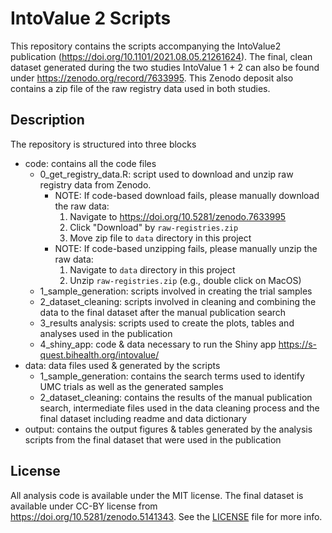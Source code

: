 # IntoValue 2 Scripts

This repository contains the scripts accompanying the IntoValue2 publication (https://doi.org/10.1101/2021.08.05.21261624). The final, clean dataset generated during the two studies IntoValue 1 + 2 can also be found under https://zenodo.org/record/7633995. This Zenodo deposit also contains a zip file of the raw registry data used in both studies. 

## Description

The repository is structured into three blocks

* code: contains all the code files
   - 0_get_registry_data.R: script used to download and unzip raw registry data from Zenodo.
      - NOTE: If code-based download fails, please manually download the raw data:
         1. Navigate to https://doi.org/10.5281/zenodo.7633995
         2. Click "Download" by `raw-registries.zip`
         3. Move zip file to `data` directory in this project
      - NOTE: If code-based unzipping fails, please manually unzip the raw data:
         1. Navigate to `data` directory in this project
         2. Unzip `raw-registries.zip` (e.g., double click on MacOS)
   - 1_sample_generation: scripts involved in creating the trial samples
   - 2_dataset_cleaning: scripts involved in cleaning and combining the data to the final dataset after the manual publication search
   - 3_results analysis: scripts used to create the plots, tables and analyses used in the publication 
   - 4_shiny_app: code & data necessary to run the Shiny app https://s-quest.bihealth.org/intovalue/
* data: data files used & generated by the scripts
   - 1_sample_generation: contains the search terms used to identify UMC trials as well as the generated samples
   - 2_dataset_cleaning: contains the results of the manual publication search, intermediate files used in the data cleaning process and the final dataset including readme and data dictionary
* output: contains the output figures & tables generated by the analysis scripts from the final dataset that were used in the publication

## License

All analysis code is available under the MIT license. The final dataset is available under CC-BY license from https://doi.org/10.5281/zenodo.5141343. See the [LICENSE](https://github.com/quest-bih/oddpub/blob/master/LICENSE) file for more info.
